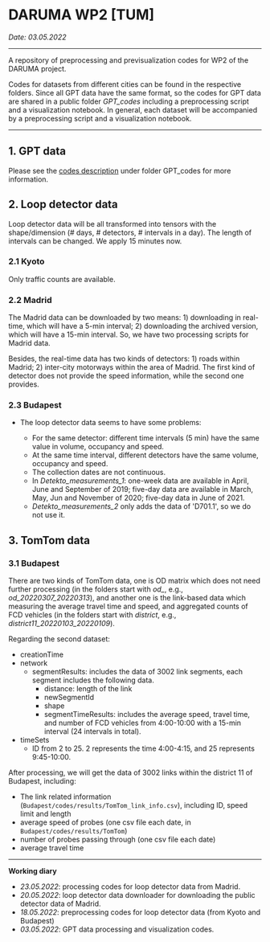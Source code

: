 # DARUMA WP2 [TUM]

*Date: 03.05.2022*

------------------------------

A repository of preprocessing and previsualization codes for WP2 of the DARUMA project.

Codes for datasets from different cities can be found in the respective folders. Since all GPT data have the same format, so the codes for GPT data are shared in a public folder *GPT_codes* including a preprocessing script and a visualization notebook. In general, each dataset will be accompanied by a preprocessing script and a visualization notebook.

--------

## 1. GPT data

Please see the [codes description](GPT_codes/codes_description.md) under folder GPT_codes for more information.

## 2. Loop detector data

Loop detector data will be all transformed into tensors with the shape/dimension (# days, # detectors, # intervals in a day). The length of intervals can be changed. We apply 15 minutes now.

### 2.1 Kyoto

Only traffic counts are available.

### 2.2 Madrid

The Madrid data can be downloaded by two means: 1) downloading in real-time, which will have a 5-min interval; 2) downloading the archived version, which will have a 15-min interval. So, we have two processing scripts for Madrid data.

Besides, the real-time data has two kinds of detectors: 1) roads within Madrid; 2) inter-city motorways within the area of Madrid. The first kind of detector does not provide the speed information, while the second one provides.

### 2.3 Budapest

- The loop detector data seems to have some problems:

  - For the same detector: different time intervals (5 min) have the same value in volume, occupancy and speed.
  - At the same time interval, different detectors have the same volume, occupancy and speed.
  - The collection dates are not continuous.
  - In *Detekto_measurements_1*: one-week data are available in April, June and September of 2019;  five-day data are available in March, May, Jun and November of 2020; five-day data in June of 2021.
  - *Detekto_measurements_2* only adds the data of 'D701.1', so we do not use it.

## 3. TomTom data

### 3.1 Budapest

There are two kinds of TomTom data, one is OD matrix which does not need further processing (in the folders start with *od_*, e.g., *od_20220307_20220313*), and another one is the link-based data which measuring the average travel time and speed, and aggregated counts of FCD vehicles (in the folders start with *district*, e.g., *district11_20220103_20220109*).

Regarding the second dataset:

- creationTime
- network
  - segmentResults: includes the data of 3002 link segments, each segment includes the following data.
    - distance: length of the link
    - newSegmentId
    - shape
    - segmentTimeResults: includes the average speed, travel time, and number of FCD vehicles from 4:00-10:00 with a 15-min interval (24 intervals in total).
- timeSets
  - ID from 2 to 25. 2 represents the time 4:00-4:15, and 25 represents 9:45-10:00.

After processing, we will get the data of 3002 links within the district 11 of Budapest, including:

- The link related information (`Budapest/codes/results/TomTom_link_info.csv`), including ID, speed limit and length
- average speed of probes (one csv file each date, in `Budapest/codes/results/TomTom`)
- number of probes passing through (one csv file each date)
- average travel time

--------------------

**Working diary**

- *23.05.2022*: processing codes for loop detector data from Madrid.
- *20.05.2022*: loop detector data downloader for downloading the public detector data of Madrid.
- *18.05.2022*: preprocessing codes for loop detector data (from Kyoto and Budapest)
- *03.05.2022*: GPT data processing and visualization codes.
